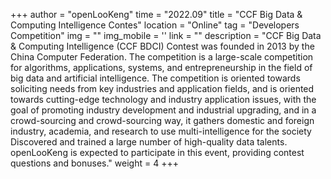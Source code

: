 ﻿+++
author = "openLooKeng"
time = "2022.09" 
title = "CCF Big Data & Computing Intelligence Contes" 
location = "Online" 
tag = "Developers Competition"
img = "" 
img_mobile = ''
link = ""
description = "CCF Big Data & Computing Intelligence (CCF BDCI) Contest was founded in 2013 by the China Computer Federation. The competition is a large-scale competition for algorithms, applications, systems, and entrepreneurship in the field of big data and artificial intelligence. The competition is oriented towards soliciting needs from key industries and application fields, and is oriented towards cutting-edge technology and industry application issues, with the goal of promoting industry development and industrial upgrading, and in a crowd-sourcing and crowd-sourcing way, it gathers domestic and foreign industry, academia, and research to use multi-intelligence for the society Discovered and trained a large number of high-quality data talents. openLooKeng is expected to participate in this event, providing contest questions and bonuses."
weight = 4
+++
